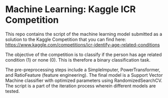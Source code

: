 # Machine Learning: Kaggle ICR Competition
This repo contains the script of the machine learning model submitted as a solution to the Kaggle Competition that you can find here: https://www.kaggle.com/competitions/icr-identify-age-related-conditions

The objective of the competition is to classify if the person has age related condition (1) or none (0). This is therefore a binary classification task.

The pre-preprocessing steps include a SimpleImputer, PowerTransformer, and RatioFeature (feature engineering). The final model is a Support Vector Machine classifier with optimized parameters using RandomizedSearchCV. The script is a part of the iteration process wherein different models are tested.  
